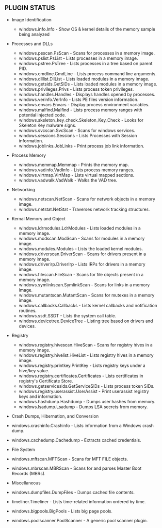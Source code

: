 ## PLUGIN STATUS

  - Image Identification
    
    - windows.info.Info           - Show OS & kernel details of the memory sample being analyzed

  - Processes and DLLs
    
    - windows.psscan.PsScan       - Scans for processes in a memory image.
    - windows.pslist.PsList       - Lists processes in a memory image.
    - windows.pstree.PsTree       - Lists processes in a tree based on parent PID.
    - windows.cmdline.CmdLine     - Lists process command line arguments.
    - windows.dlllist.DllList     - Lists loaded modules in a memory image.
    - windows.getsids.GetSIDs     - Lists loaded modules in a memory image.
    - windows.privileges.Privs    - Lists process token privileges.
    - windows.handles.Handles     - Displays handles opened by processes.
    - windows.verinfo.VerInfo     - Lists PE files version information.
    - windows.envars.Envars       - Display process environment variables.
    - windows.malfind.Malfind     - Lists process memory ranges with potential injected code.
    - windows.skeleton_key_check.Skeleton_Key_Check - Looks for Skeleton Key malware signs.
    - windows.svcscan.SvcScan     - Scans for windows services.
    - windows.sessions.Sessions   - Lists Processes with Session information.
    - windows.joblinks.JobLinks   - Print process job link information.

  - Process Memory

    - windows.memmap.Memmap       - Prints the memory map.
    - windows.vadinfo.VadInfo     - Lists process memory ranges.
    - windows.virtmap.VirtMap     - Lists virtual mapped sections.
    - windows.vadwalk.VadWalk     - Walks the VAD tree.

  - Networking

    - windows.netscan.NetScan     - Scans for network objects in a memory image.
    - windows.netstat.NetStat     - Traverses network tracking structures.

  - Kernal Memory and Object

    - windows.ldrmodules.LdrModules - Lists loaded modules in a memory image.
    - windows.modscan.ModScan     - Scans for modules in a memory image.
    - windows.modules.Modules     - Lists the loaded kernel modules.
    - windows.driverscan.DriverScan - Scans for drivers present in a memory image.
    - windows.driverirp.DriverIrp - Lists IRPs for drivers in a memory image.
    - windows.filescan.FileScan   - Scans for file objects present in a memory image.
    - windows.symlinkscan.SymlinkScan - Scans for links in a memory image.
    - windows.mutantscan.MutantScan - Scans for mutexes in a memory image.
    - windows.callbacks.Callbacks - Lists kernel callbacks and notification routines.
    - windows.ssdt.SSDT           - Lists the system call table.
    - windows.devicetree.DeviceTree - Listing tree based on drivers and devices.

  - Registry

    - windows.registry.hivescan.HiveScan - Scans for registry hives in a memory image.
    - windows.registry.hivelist.HiveList - Lists registry hives in a memory image.
    - windows.registry.printkey.PrintKey - Lists registry keys under a hive/key value.
    - windows.registry.certificates.Certificates - Lists certificates in registry's Certificate Store.
    - windows.getservicesids.GetServiceSIDs - Lists process token SIDs.
    - windows.registry.userassist.UserAssist - Print userassist registry keys and information.
    - windows.hashdump.Hashdump   - Dumps user hashes from memory.
    - windows.lsadump.Lsadump     - Dumps LSA secrets from memory.


  - Crash Dumps, Hibernation, and Conversion

   - windows.crashinfo.Crashinfo - Lists information from a Windows crash dump.
   - windows.cachedump.Cachedump - Extracts cached credentials.

  - File System

   - windows.mftscan.MFTScan     - Scans for MFT FILE objects.
   - windows.mbrscan.MBRScan     - Scans for and parses Master Boot Records (MBRs).

  - Miscellaneous

   - windows.dumpfiles.DumpFiles - Dumps cached file contents.
   - timeliner.Timeliner         - Lists time-related information ordered by time.
   - windows.bigpools.BigPools   - Lists big page pools.
   - windows.poolscanner.PoolScanner - A generic pool scanner plugin.
